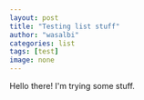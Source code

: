 ```yaml
---
layout: post
title: "Testing list stuff"
author: "wasalbi"
categories: list
tags: [test]
image: none
---
```


Hello there! I'm trying some stuff.
